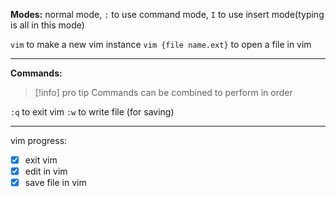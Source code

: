**Modes:** normal mode, `:` to use command mode, `I` to use insert mode(typing is all in this mode)

`vim` to make a new vim instance
`vim {file name.ext}` to open a file in vim

* * *

**Commands:**
> [!info] pro tip
> Commands can be combined to perform in order


`:q` to exit vim
`:w` to write file (for saving)

---

vim progress:
- [x] exit vim
- [x] edit in vim
- [x] save file in vim
